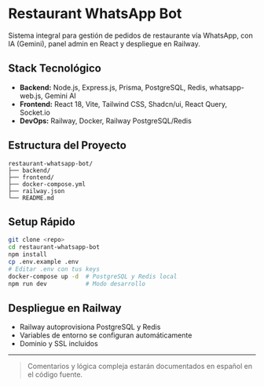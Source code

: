 # Restaurant WhatsApp Bot

Sistema integral para gestión de pedidos de restaurante vía WhatsApp, con IA (Gemini), panel admin en React y despliegue en Railway.

## Stack Tecnológico
- **Backend:** Node.js, Express.js, Prisma, PostgreSQL, Redis, whatsapp-web.js, Gemini AI
- **Frontend:** React 18, Vite, Tailwind CSS, Shadcn/ui, React Query, Socket.io
- **DevOps:** Railway, Docker, Railway PostgreSQL/Redis

## Estructura del Proyecto
```
restaurant-whatsapp-bot/
├── backend/
├── frontend/
├── docker-compose.yml
├── railway.json
└── README.md
```

## Setup Rápido
```bash
git clone <repo>
cd restaurant-whatsapp-bot
npm install
cp .env.example .env
# Editar .env con tus keys
docker-compose up -d  # PostgreSQL y Redis local
npm run dev           # Modo desarrollo
```

## Despliegue en Railway
- Railway autoprovisiona PostgreSQL y Redis
- Variables de entorno se configuran automáticamente
- Dominio y SSL incluidos

---

> Comentarios y lógica compleja estarán documentados en español en el código fuente. 